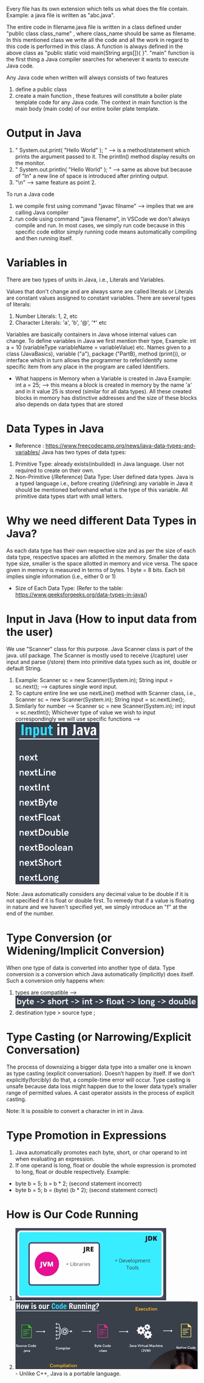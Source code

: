 Every file has its own extension which tells us what does the file contain. Example: a java file is written as "abc.java".

The entire code in filename.java file is written in a class defined under "public class class_name" , where class_name should be same as filename. In this mentioned class we write all the code and all the work in regard to this code is performed in this class. A function is always defined in the above class as "public static void main(String args[]){ }". "main" function is the first thing a Java compiler searches for whenever it wants to execute Java code. 

Any Java code when written will always consists of two features
1. define a public class
2. create a main function 
, these features will constitute a boiler plate template code for any Java code. The context in main function is the main body (main code) of our entire boiler plate template.  

# Output in Java
1. " System.out.print( "Hello World" ); " --> is a method/statement which prints the argument passed to it. The println() method display results on the monitor. 
2. " System.out.println( "Hello World" ); " --> same as above but because of "ln" a new line of space is introduced after printing output. 
3. "\n" --> same feature as point 2.


To run a Java code
1. we compile first using command "javac filname" --> implies that we are calling Java compiler
2. run code using command "java filename", in VSCode we don't always compile and run. In most cases, we simply run code because in this specific code editor simply running code means automatically compiling and then running itself.

# Variables in 
There are two types of units in Java, i.e., Literals and Variables. 
 
Values that don't change and are always same are called literals or Literals are constant values assigned to constant variables. There are several types of literals:
1. Number Literals: 1, 2, etc
2. Character Literals: 'a', 'b', '@', '*' etc

Variables are basically containers in Java whose internal values can change. To define variables in Java we first mention their type, Example: int a = 10 (variableType variableName = variableValue) etc. Names given to a class (JavaBasics), variable ("a"), package ("PartB), method (print()), or interface which in turn allows the programmer to refer/identify some specific item from any place in the program are called Identifiers.

* What happens in Memory when a Variable is created in Java
Example: int a = 25; --> this means a block is created in memory by the name 'a' and in it value 25 is stored (similar for all data types). All these created blocks in memory has distinctive addresses and the size of these blocks also depends on data types that are stored

# Data Types in Java
* Reference : https://www.freecodecamp.org/news/java-data-types-and-variables/
Java has two types of data types:
1. Primitive Type: already exists(inbuilded) in Java language. User not required to create on their own.
2. Non-Primitive (/Reference) Data Type: User defined data types.
Java is a typed language i.e., before creating (/defining) any variable in Java it should be mentioned beforehand what is the type of this variable. All primitive data types start with small letters.  

# Why we need different Data Types in Java?
As each data type has their own respective size and as per the size of each data type, respective spaces are allotted in the memory. Smaller the data type size, smaller is the space allotted in memory and vice versa. The space given in memory is measured in terms of bytes. 1 byte = 8 bits. Each bit implies single information (i.e., either 0 or 1)
* Size of Each Data Type: (Refer to the table: https://www.geeksforgeeks.org/data-types-in-java/)

# Input in Java (How to input data from the user)   
We use "Scanner" class for this purpose. Java Scanner class is part of the java. util package. The Scanner is mostly used to receive (/capture) user input and parse (/store) them into primitive data types such as int, double or default String. 
1. Example: Scanner sc = new Scanner(System.in); String input = sc.next(); --> captures single word input. 
2. To capture entire line we use nextLine() method with Scanner class, i.e., Scanner sc = new Scanner(System.in); String input = sc.nextLine();.
3. Similarly for number --> Scanner sc = new Scanner(System.in); int input = sc.nextInt();
Whichever type of value we wish to input correspondingly we will use specific functions --> ![Types of Input Functions](image.png)

Note: Java automatically considers any decimal value to be double if it is not specified if it is float or double first. To remedy that if a value is floating in nature and we haven't specified yet, we simply introduce an "f" at the end of the number. 

# Type Conversion (or Widening/Implicit Conversion)
When one type of data is converted into another type of data. Type conversion is a conversion which Java automatically (implicitly) does itself. Such a conversion only happens when:
1. types are compatible -->![Compatibilty Order](conversionOrder.png)
2. destination type > source type ;

# Type Casting (or Narrowing/Explicit Conversation)
The process of downsizing a bigger data type into a smaller one is known as type casting (explicit conversation). Doesn’t happen by itself. If we don’t explicitly(forcibly) do that, a compile-time error will occur. Type casting is unsafe because data loss might happen due to the lower data type’s smaller range of permitted values. A cast operator assists in the process of explicit casting.

Note: It is possible to convert a character in int in Java.

# Type Promotion in Expressions
1. Java automatically promotes each byte, short, or char operand to int when evaluating an expression.
2. If one operand is long, float or double the whole expression is promoted to long, float or double respectively.
Example: 
* byte b = 5; b = b * 2; (second statement incorrect)
* byte b = 5; b = (byte) (b * 2); (second statement correct)

# How is Our Code Running
1. ![Java Development Kit](jdk.png)
2. ![Life Cycle of Code (Compilation + Execution)](cycleofCode.png) - Unlike C++, Java is a portable language.
